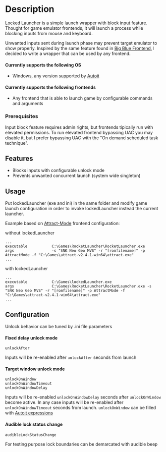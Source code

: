 # Description

Locked Launcher is a simple launch wrapper with block input feature. Thought for game emulator frontends, it will launch a process while blocking inputs from mouse and keyboard.

Unwanted inputs sent during launch phase may prevent target emulator to show properly.
Inspired by the same feature found in [Big Blue Frontend](https://sites.google.com/site/bigbluefrontend/features), I decided to write a wrapper that can be used by any frontend.

#### Currently supports the following OS
* Windows, any version supported by [Autoit](https://www.autoitscript.com/site/)

#### Currently supports the following frontends
* Any frontend that is able to launch game by configurable commands and arguments

### Prerequisites
Input block feature requires admin rights, but frontends tipically run with elevated permissions. To run elevated frontend bypassing UAC you may disable it, but I prefer bypassing UAC with the "On demand scheduled task technique".

## Features
* Blocks inputs with configurable unlock mode
* Prevents unwanted concurrent launch (system wide singleton)

## Usage
Put lockedLauncher (exe and ini) in the same folder and modify game launch configuration in order to invoke lockedLauncher instead the current launcher.

Example based on [Attract-Mode](http://attractmode.org/) frontend configuration:

without lockedLauncher
```
...
executable           C:\Games\RocketLauncher\RocketLauncher.exe
args                 -s "SNK Neo Geo MVS" -r "[romfilename]" -p AttractMode -f "C:\Games\attract-v2.4.1-win64\attract.exe"
...
```

with lockedLauncher
```
...
executable           C:\Games\lockedLauncher.exe
args                 C:\Games\RocketLauncher\RocketLauncher.exe -s "SNK Neo Geo MVS" -r "[romfilename]" -p AttractMode -f "C:\Games\attract-v2.4.1-win64\attract.exe"
...
```

## Configuration

Unlock behavior can be tuned by .ini file parameters
#### Fixed delay unlock mode
```
unlockAfter
```
Inputs will be re-enabled after `unlockAfter` seconds from launch

#### Target window unlock mode
```
unlockOnWindow
unlockOnWindowTimeout
unlockOnWindowDelay
```
Inputs will be re-enabled `unlockOnWindowDelay` seconds after `unlockOnWindow` become active. In any case inputs will be re-enabled after `unlockOnWindowTimeout` seconds from launch.
`unlockOnWindow` can be filled with [Autoit expressions](https://www.autoitscript.com/autoit3/docs/intro/windowsadvanced.htm)

#### Audible lock status change
```
audibleLockStatusChange
```
For testing purpose lock boundaries can be demarcated with audible beep